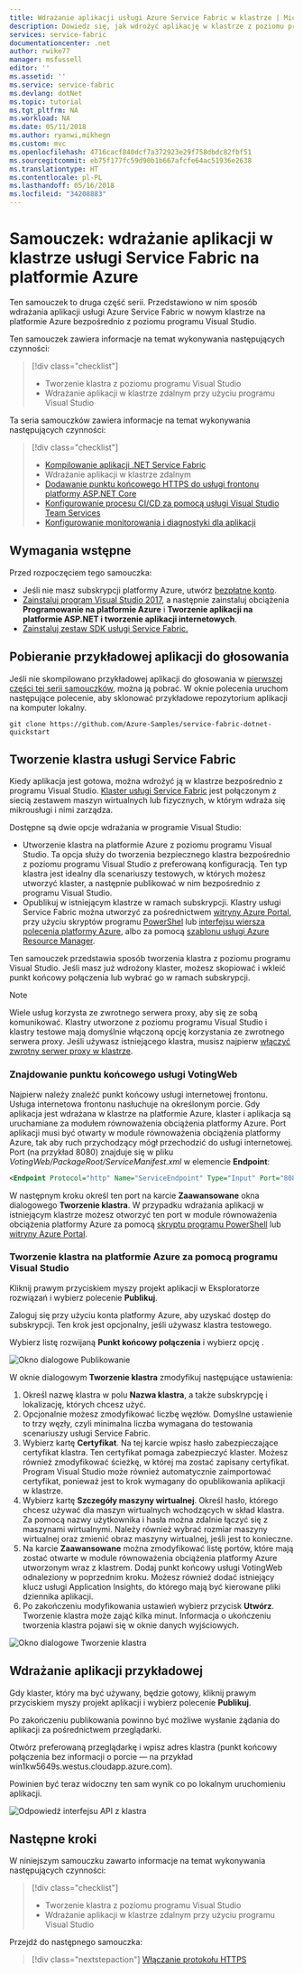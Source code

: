 ```yaml
---
title: Wdrażanie aplikacji usługi Azure Service Fabric w klastrze | Microsoft Docs
description: Dowiedz się, jak wdrożyć aplikację w klastrze z poziomu programu Visual Studio.
services: service-fabric
documentationcenter: .net
author: rwike77
manager: msfussell
editor: ''
ms.assetid: ''
ms.service: service-fabric
ms.devlang: dotNet
ms.topic: tutorial
ms.tgt_pltfrm: NA
ms.workload: NA
ms.date: 05/11/2018
ms.author: ryanwi,mikhegn
ms.custom: mvc
ms.openlocfilehash: 4716cacf840dcf7a372923e29f758dbdc82fbf51
ms.sourcegitcommit: eb75f177fc59d90b1b667afcfe64ac51936e2638
ms.translationtype: HT
ms.contentlocale: pl-PL
ms.lasthandoff: 05/16/2018
ms.locfileid: "34208883"
---
```

# <a name="tutorial-deploy-an-application-to-a-service-fabric-cluster-in-azure"></a>Samouczek: wdrażanie aplikacji w klastrze usługi Service Fabric na platformie Azure
Ten samouczek to druga część serii. Przedstawiono w nim sposób wdrażania aplikacji usługi Azure Service Fabric w nowym klastrze na platformie Azure bezpośrednio z poziomu programu Visual Studio.

Ten samouczek zawiera informacje na temat wykonywania następujących czynności:
> [!div class="checklist"]
> * Tworzenie klastra z poziomu programu Visual Studio
> * Wdrażanie aplikacji w klastrze zdalnym przy użyciu programu Visual Studio


Ta seria samouczków zawiera informacje na temat wykonywania następujących czynności:
> [!div class="checklist"]
> * [Kompilowanie aplikacji .NET Service Fabric](service-fabric-tutorial-create-dotnet-app.md)
> * Wdrażanie aplikacji w klastrze zdalnym
> * [Dodawanie punktu końcowego HTTPS do usługi frontonu platformy ASP.NET Core](service-fabric-tutorial-dotnet-app-enable-https-endpoint.md)
> * [Konfigurowanie procesu CI/CD za pomocą usługi Visual Studio Team Services](service-fabric-tutorial-deploy-app-with-cicd-vsts.md)
> * [Konfigurowanie monitorowania i diagnostyki dla aplikacji](service-fabric-tutorial-monitoring-aspnet.md)


## <a name="prerequisites"></a>Wymagania wstępne
Przed rozpoczęciem tego samouczka:
- Jeśli nie masz subskrypcji platformy Azure, utwórz [bezpłatne konto](https://azure.microsoft.com/free/?WT.mc_id=A261C142F).
- [Zainstaluj program Visual Studio 2017](https://www.visualstudio.com/), a następnie zainstaluj obciążenia **Programowanie na platformie Azure** i **Tworzenie aplikacji na platformie ASP.NET i tworzenie aplikacji internetowych**.
- [Zainstaluj zestaw SDK usługi Service Fabric.](service-fabric-get-started.md)

## <a name="download-the-voting-sample-application"></a>Pobieranie przykładowej aplikacji do głosowania
Jeśli nie skompilowano przykładowej aplikacji do głosowania w [pierwszej części tej serii samouczków](service-fabric-tutorial-create-dotnet-app.md), można ją pobrać. W oknie polecenia uruchom następujące polecenie, aby sklonować przykładowe repozytorium aplikacji na komputer lokalny.

```
git clone https://github.com/Azure-Samples/service-fabric-dotnet-quickstart
```

## <a name="create-a-service-fabric-cluster"></a>Tworzenie klastra usługi Service Fabric
Kiedy aplikacja jest gotowa, można wdrożyć ją w klastrze bezpośrednio z programu Visual Studio. [Klaster usługi Service Fabric](/service-fabric/service-fabric-deploy-anywhere.md) jest połączonym z siecią zestawem maszyn wirtualnych lub fizycznych, w którym wdraża się mikrousługi i nimi zarządza.

Dostępne są dwie opcje wdrażania w programie Visual Studio:
- Utworzenie klastra na platformie Azure z poziomu programu Visual Studio. Ta opcja służy do tworzenia bezpiecznego klastra bezpośrednio z poziomu programu Visual Studio z preferowaną konfiguracją. Ten typ klastra jest idealny dla scenariuszy testowych, w których możesz utworzyć klaster, a następnie publikować w nim bezpośrednio z programu Visual Studio.
- Opublikuj w istniejącym klastrze w ramach subskrypcji.  Klastry usługi Service Fabric można utworzyć za pośrednictwem [witryny Azure Portal](https://portal.azure.com), przy użyciu skryptów programu [PowerShel](./scripts/service-fabric-powershell-create-secure-cluster-cert.md) lub [interfejsu wiersza polecenia platformy Azure](./scripts/cli-create-cluster.md), albo za pomocą [szablonu usługi Azure Resource Manager](service-fabric-tutorial-create-vnet-and-windows-cluster.md).

Ten samouczek przedstawia sposób tworzenia klastra z poziomu programu Visual Studio. Jeśli masz już wdrożony klaster, możesz skopiować i wkleić punkt końcowy połączenia lub wybrać go w ramach subskrypcji.
> [!NOTE]
> Wiele usług korzysta ze zwrotnego serwera proxy, aby się ze sobą komunikować. Klastry utworzone z poziomu programu Visual Studio i klastry testowe mają domyślnie włączoną opcję korzystania ze zwrotnego serwera proxy.  Jeśli używasz istniejącego klastra, musisz najpierw [włączyć zwrotny serwer proxy w klastrze](service-fabric-reverseproxy.md#setup-and-configuration).

### <a name="find-the-votingweb-service-endpoint"></a>Znajdowanie punktu końcowego usługi VotingWeb
Najpierw należy znaleźć punkt końcowy usługi internetowej frontonu.  Usługa internetowa frontonu nasłuchuje na określonym porcie.  Gdy aplikacja jest wdrażana w klastrze na platformie Azure, klaster i aplikacja są uruchamiane za modułem równoważenia obciążenia platformy Azure.  Port aplikacji musi być otwarty w module równoważenia obciążenia platformy Azure, tak aby ruch przychodzący mógł przechodzić do usługi internetowej.  Port (na przykład 8080) znajduje się w pliku *VotingWeb/PackageRoot/ServiceManifest.xml* w elemencie **Endpoint**:

```xml
<Endpoint Protocol="http" Name="ServiceEndpoint" Type="Input" Port="8080" />
```

W następnym kroku określ ten port na karcie **Zaawansowane** okna dialogowego **Tworzenie klastra**.  W przypadku wdrażania aplikacji w istniejącym klastrze możesz otworzyć ten port w module równoważenia obciążenia platformy Azure za pomocą [skryptu programu PowerShell](./scripts/service-fabric-powershell-open-port-in-load-balancer.md) lub [witryny Azure Portal](https://portal.azure.com).

### <a name="create-a-cluster-in-azure-through-visual-studio"></a>Tworzenie klastra na platformie Azure za pomocą programu Visual Studio
Kliknij prawym przyciskiem myszy projekt aplikacji w Eksploratorze rozwiązań i wybierz polecenie **Publikuj**.

Zaloguj się przy użyciu konta platformy Azure, aby uzyskać dostęp do subskrypcji. Ten krok jest opcjonalny, jeśli używasz klastra testowego.

Wybierz listę rozwijaną **Punkt końcowy połączenia** i wybierz opcję **<Create New Cluster...>**.
    
![Okno dialogowe Publikowanie](./media/service-fabric-tutorial-deploy-app-to-party-cluster/publish-app.png)
    
W oknie dialogowym **Tworzenie klastra** zmodyfikuj następujące ustawienia:

1. Określ nazwę klastra w polu **Nazwa klastra**, a także subskrypcję i lokalizację, których chcesz użyć.
2. Opcjonalnie możesz zmodyfikować liczbę węzłów. Domyślne ustawienie to trzy węzły, czyli minimalna liczba wymagana do testowania scenariuszy usługi Service Fabric.
3. Wybierz kartę **Certyfikat**. Na tej karcie wpisz hasło zabezpieczające certyfikat klastra. Ten certyfikat pomaga zabezpieczyć klaster. Możesz również zmodyfikować ścieżkę, w której ma zostać zapisany certyfikat. Program Visual Studio może również automatycznie zaimportować certyfikat, ponieważ jest to krok wymagany do opublikowania aplikacji w klastrze.
4. Wybierz kartę **Szczegóły maszyny wirtualnej**. Określ hasło, którego chcesz używać dla maszyn wirtualnych wchodzących w skład klastra. Za pomocą nazwy użytkownika i hasła można zdalnie łączyć się z maszynami wirtualnymi. Należy również wybrać rozmiar maszyny wirtualnej oraz zmienić obraz maszyny wirtualnej, jeśli jest to konieczne.
5. Na karcie **Zaawansowane** można zmodyfikować listę portów, które mają zostać otwarte w module równoważenia obciążenia platformy Azure utworzonym wraz z klastrem.  Dodaj punkt końcowy usługi VotingWeb odnaleziony w poprzednim kroku. Możesz również dodać istniejący klucz usługi Application Insights, do którego mają być kierowane pliki dziennika aplikacji.
6. Po zakończeniu modyfikowania ustawień wybierz przycisk **Utwórz**. Tworzenie klastra może zająć kilka minut. Informacja o ukończeniu tworzenia klastra pojawi się w oknie danych wyjściowych.

![Okno dialogowe Tworzenie klastra](./media/service-fabric-tutorial-deploy-app-to-party-cluster/create-cluster.png)

## <a name="deploy-the-sample-application"></a>Wdrażanie aplikacji przykładowej
Gdy klaster, który ma być używany, będzie gotowy, kliknij prawym przyciskiem myszy projekt aplikacji i wybierz polecenie **Publikuj**.

Po zakończeniu publikowania powinno być możliwe wysłanie żądania do aplikacji za pośrednictwem przeglądarki.

Otwórz preferowaną przeglądarkę i wpisz adres klastra (punkt końcowy połączenia bez informacji o porcie — na przykład win1kw5649s.westus.cloudapp.azure.com).

Powinien być teraz widoczny ten sam wynik co po lokalnym uruchomieniu aplikacji.

![Odpowiedź interfejsu API z klastra](./media/service-fabric-tutorial-deploy-app-to-party-cluster/response-from-cluster.png)

## <a name="next-steps"></a>Następne kroki
W niniejszym samouczku zawarto informacje na temat wykonywania następujących czynności:

> [!div class="checklist"]
> * Tworzenie klastra z poziomu programu Visual Studio
> * Wdrażanie aplikacji w klastrze zdalnym przy użyciu programu Visual Studio

Przejdź do następnego samouczka:
> [!div class="nextstepaction"]
> [Włączanie protokołu HTTPS](service-fabric-tutorial-dotnet-app-enable-https-endpoint.md)
